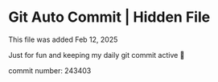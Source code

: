 # Git Auto Commit | Hidden File

This file was added Feb 12, 2025

Just for fun and keeping my daily git commit active 🤪

commit number: 243403
